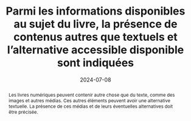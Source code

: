 ---
title: Parmi les informations disponibles au sujet du livre, la présence de contenus autres que textuels et l’alternative accessible disponible sont indiquées
abstract: Les livres numériques peuvent contenir autre chose que du texte, comme des images et autres médias. Ces autres éléments peuvent avoir une alternative textuelle. La présence de ces médias et de leurs éventuelles alternatives doit être précisée.
categories: 
    - "Identification"
agrege: O0000-E084
opquast: 'N/A'
indiceebook: '84'
description: "Règle n°84"
before: "083"
weight: "084"
after: "085"
actif: '1'
layout: rules
date: 2024-07-08
tags: 
    - "Accessibilité"
    - "Confiance"
    - "Découvrabilité"
objectif: 
    - "Permettre d’anticiper si le livre pourra être consulté dans son entièreté selon un contexte donné"
    - "Limiter les risques de réclamations"
Meo: 
    - "Associer l’information au livre"
    - "Faire figurer l’information sur la page de présentation du livre"
Controle: 
    - "Vérifier la présence d’une indication sur&nbsp;: <ul><li>La présence de médias autres que du texte.</li><li>La présence d’alternatives textuelles pour ces médias.</li></ul>"
epubcheck: 
ace: true
humancheck: true
ReadiumGoToolkit: 
Source: 
    - "SNE"
Referentiel: 
    - "[liste 196, code 14](https://ns.editeur.org/onix/en/196/14) Short alternative textual descriptions"
    - "[liste 196, code 15](https://ns.editeur.org/onix/en/196/15)  Full alternative textual descriptions"
    - "[liste 196, code 16](https://ns.editeur.org/onix/en/196/16)  Visualised data also available as non-graphical data" 
    - "[liste 196, code 28](https://ns.editeur.org/onix/en/196/28) Full alternative audio descriptions"
    - "[liste 196, code 51](https://ns.editeur.org/onix/en/196/51)  All non-decorative content supports reading via pre-recorded audio" 
    - "[liste 196, code 52](https://ns.editeur.org/onix/en/196/52)  All non-decorative content supports reading without sight"
steps: 
    - "Projet éditorial"
---